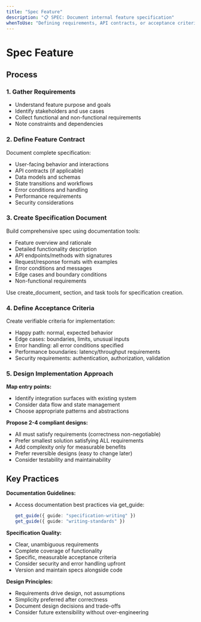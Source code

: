 ```yaml
---
title: "Spec Feature"
description: "📋 SPEC: Document internal feature specification"
whenToUse: "Defining requirements, API contracts, or acceptance criteria for new internal features"
---
```


# Spec Feature

## Process

### 1. Gather Requirements
- Understand feature purpose and goals
- Identify stakeholders and use cases
- Collect functional and non-functional requirements
- Note constraints and dependencies

### 2. Define Feature Contract
Document complete specification:
- User-facing behavior and interactions
- API contracts (if applicable)
- Data models and schemas
- State transitions and workflows
- Error conditions and handling
- Performance requirements
- Security considerations

### 3. Create Specification Document
Build comprehensive spec using documentation tools:
- Feature overview and rationale
- Detailed functionality description
- API endpoints/methods with signatures
- Request/response formats with examples
- Error conditions and messages
- Edge cases and boundary conditions
- Non-functional requirements

Use create_document, section, and task tools for specification creation.

### 4. Define Acceptance Criteria
Create verifiable criteria for implementation:
- Happy path: normal, expected behavior
- Edge cases: boundaries, limits, unusual inputs
- Error handling: all error conditions specified
- Performance boundaries: latency/throughput requirements
- Security requirements: authentication, authorization, validation

### 5. Design Implementation Approach
**Map entry points:**
- Identify integration surfaces with existing system
- Consider data flow and state management
- Choose appropriate patterns and abstractions

**Propose 2-4 compliant designs:**
- All must satisfy requirements (correctness non-negotiable)
- Prefer smallest solution satisfying ALL requirements
- Add complexity only for measurable benefits
- Prefer reversible designs (easy to change later)
- Consider testability and maintainability

## Key Practices

**Documentation Guidelines:**
- Access documentation best practices via get_guide:
  ```typescript
  get_guide({ guide: "specification-writing" })
  get_guide({ guide: "writing-standards" })
  ```

**Specification Quality:**
- Clear, unambiguous requirements
- Complete coverage of functionality
- Specific, measurable acceptance criteria
- Consider security and error handling upfront
- Version and maintain specs alongside code

**Design Principles:**
- Requirements drive design, not assumptions
- Simplicity preferred after correctness
- Document design decisions and trade-offs
- Consider future extensibility without over-engineering
